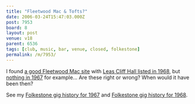 ```yaml
---
title: "Fleetwood Mac & Tofts?"
date: 2006-03-24T15:47:03.000Z
post: 7953
board: 8
layout: post
venue: v18
parent: 6536
tags: [club, music, bar, venue, closed, folkestone]
permalink: /m/7953/
---
```

I found <a href="http://www.fmlegacy.com/main.html">a good Fleetwood Mac site</a> with <a href="http://www.fmlegacy.com/concertsfm1968.html">Leas Cliff Hall listed in 1968</a>, but <a href="http://www.fmlegacy.com/concertsfm1967.html">nothing in 1967</a> for example... Are these right or wrong? When would it have been then?

See my <a href="http://www.folkestonegerald.com/history/1967/">Folkestone gig history for 1967</a> and <a href="http://www.folkestonegerald.com/history/1968/">Folkestone gig history for 1968</a>.

